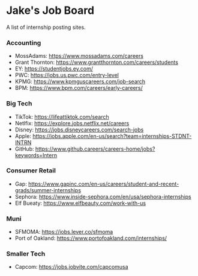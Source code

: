 # Jake's Job Board
A list of internship posting sites.

### Accounting
- MossAdams: https://www.mossadams.com/careers
- Grant Thornton: https://www.grantthornton.com/careers/students
- EY: https://studentjobs.ey.com/
- PWC: https://jobs.us.pwc.com/entry-level
- KPMG: https://www.kpmguscareers.com/job-search
- BPM: https://www.bpm.com/careers/early-careers/

### Big Tech
- TikTok: https://lifeattiktok.com/search
- Netlfix: https://explore.jobs.netflix.net/careers
- Disney: https://jobs.disneycareers.com/search-jobs 
- Apple: https://jobs.apple.com/en-us/search?team=internships-STDNT-INTRN
- GitHub: https://www.github.careers/careers-home/jobs?keywords=Intern
  
### Consumer Retail 
- Gap: https://www.gapinc.com/en-us/careers/student-and-recent-grads/summer-internships
- Sephora: https://www.inside-sephora.com/en/usa/sephora-internships
- Elf Bueaty: https://www.elfbeauty.com/work-with-us

### Muni
- SFMOMA: https://jobs.lever.co/sfmoma
- Port of Oakland: https://www.portofoakland.com/internships/

### Smaller Tech
- Capcom: https://jobs.jobvite.com/capcomusa

